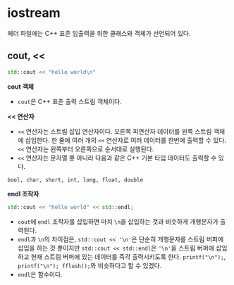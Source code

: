# iostream
<iostream> 헤더 파일에는 C++ 표준 입출력을 위한 클래스와 객체가 선언되어 있다.

## cout, <<
```cpp
std::cout << "hello world\n"
```
**cout 객체**

- `cout`은 C++ 표준 출력 스트림 객체이다.

**<< 연산자**

- `<<` 연산자는 스트림 삽입 연산자이다. 오른쪽 피연산자 데이터를 왼쪽 스트림 객체에 삽입한다. 한 줄에 여러 개의 `<<` 연산자로 여러 데이터를 한번에 출력할 수 있다. `<<` 연산자는 왼쪽부터 오른쪽으로 순서대로 실행된다.
- `<<` 연산자는 문자열 뿐 아니라 다음과 같은 C++ 기본 타입 데이터도 출력할 수 있다.
```
bool, char, short, int, long, float, double
```

**endl 조작자**
```cpp
std::cout << "hello world" << std::endl;
```
- `cout`에 `endl` 조작자를 삽입하면 마치 `\n`을 삽입하는 것과 비슷하게 개행문자가 출력된다.
- `endl`과 `\n`의 차이점은, `std::cout << '\n'`은 단순히 개행문자를 스트림 버퍼에 삽입을 하는 것 뿐이지만 `std::cout << std::endl`은 `'\n'`을 스트림 버퍼에 삽입하고 현재 스트림 버퍼에 있는 데이터를 즉각 출력시키도록 한다. `printf("\n");`, `printf("\n"); fflush();`와 비슷하다고 할 수 있겠다.
- `endl`은 함수이다.
